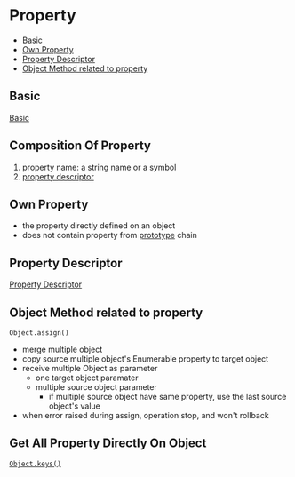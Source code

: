 # Property

* [Basic](#basic)
* [Own Property](#own-property)
* [Property Descriptor](#property-descriptor)
* [Object Method related to property](#object-method-related-to-property)

## Basic

[Basic](javascript-property-basic.md)

## Composition Of Property

1. property name: a string name or a symbol
2. [property descriptor](#property-descriptor)

## Own Property

- the property directly defined on an object
- does not contain property from [prototype](javascript-prototype.md) chain

## Property Descriptor

[Property Descriptor](javascript-property-descriptor.md)

## Object Method related to property

`Object.assign()`

- merge multiple object
- copy source multiple object's Enumerable property to target object
- receive multiple Object as parameter
  - one target object paramater
  - multiple source object parameter
    - if multiple source object have same property, use the last source object's value
- when error raised during assign, operation stop, and won't rollback

## Get All Property Directly On Object

[`Object.keys()`](javascript-global-object.md#objectkeys)
